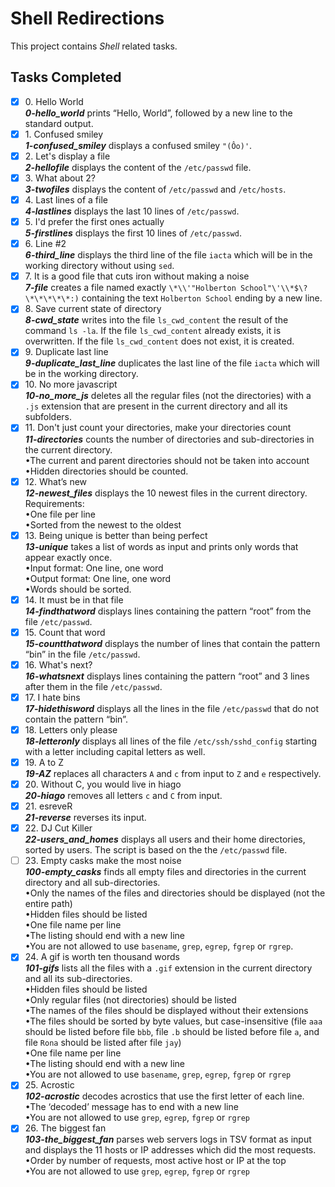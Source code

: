 # Shell Redirections

This project contains _Shell_ related tasks.

## Tasks Completed

+ [x] 0\. Hello World<br/>_**0-hello_world**_ prints “Hello, World”, followed by a new line to the standard output.
+ [x] 1\. Confused smiley<br/>_**1-confused_smiley**_ displays a confused smiley `"(Ôo)'`.
+ [x] 2\. Let's display a file<br/>_**2-hellofile**_ displays the content of the `/etc/passwd` file.
+ [x] 3\. What about 2?<br/>_**3-twofiles**_ displays the content of `/etc/passwd` and `/etc/hosts`.
+ [x] 4\. Last lines of a file<br/>_**4-lastlines**_ displays the last 10 lines of `/etc/passwd`.
+ [x] 5\. I'd prefer the first ones actually<br/>_**5-firstlines**_ displays the first 10 lines of `/etc/passwd`.
+ [x] 6\. Line #2<br/>_**6-third_line**_ displays the third line of the file `iacta` which will be in the working directory without using `sed`.
+ [x] 7\. It is a good file that cuts iron without making a noise<br/>_**7-file**_ creates a file named exactly `\*\\'"Holberton School"\'\\*$\?\*\*\*\*\*:)` containing the text `Holberton School` ending by a new line.
+ [x] 8\. Save current state of directory<br/>_**8-cwd_state**_ writes into the file `ls_cwd_content` the result of the command `ls -la`. If the file `ls_cwd_content` already exists, it is overwritten. If the file `ls_cwd_content` does not exist, it is created.
+ [x] 9\. Duplicate last line<br/>_**9-duplicate_last_line**_ duplicates the last line of the file `iacta` which will be in the working directory.
+ [x] 10\. No more javascript<br/>_**10-no_more_js**_ deletes all the regular files (not the directories) with a `.js` extension that are present in the current directory and all its subfolders.
+ [x] 11\.  Don't just count your directories, make your directories count<br/>_**11-directories**_ counts the number of directories and sub-directories in the current directory.<br/>    &bullet;The current and parent directories should not be taken into account<br/>    &bullet;Hidden directories should be counted.
+ [x] 12\. What’s new<br/>_**12-newest_files**_ displays the 10 newest files in the current directory.<br/>Requirements:<br/>    &bullet;One file per line<br/>    &bullet;Sorted from the newest to the oldest
+ [x] 13\. Being unique is better than being perfect<br/>_**13-unique**_ takes a list of words as input and prints only words that appear exactly once.<br/>    &bullet;Input format: One line, one word<br/>    &bullet;Output format: One line, one word<br/>    &bullet;Words should be sorted.
+ [x] 14\. It must be in that file<br/>_**14-findthatword**_ displays lines containing the pattern “root” from the file `/etc/passwd`.
+ [x] 15\. Count that word<br/>_**15-countthatword**_ displays the number of lines that contain the pattern “bin” in the file `/etc/passwd`.
+ [x] 16\. What's next?<br/>_**16-whatsnext**_ displays lines containing the pattern “root” and 3 lines after them in the file `/etc/passwd`.
+ [x] 17\. I hate bins<br/>_**17-hidethisword**_ displays all the lines in the file `/etc/passwd` that do not contain the pattern “bin”.
+ [x] 18\. Letters only please<br/>_**18-letteronly**_ displays all lines of the file `/etc/ssh/sshd_config` starting with a letter including capital letters as well.
+ [x] 19\. A to Z<br/>_**19-AZ**_ replaces all characters `A` and `c` from input to `Z` and `e` respectively.
+ [x] 20\. Without C, you would live in hiago<br/>_**20-hiago**_ removes all letters `c` and `C` from input.
+ [x] 21\. esreveR<br/>_**21-reverse**_ reverses its input.
+ [x] 22\. DJ Cut Killer<br/>_**22-users_and_homes**_ displays all users and their home directories, sorted by users. The script is based on the the `/etc/passwd` file.
+ [ ] 23\. Empty casks make the most noise<br/>_**100-empty_casks**_ finds all empty files and directories in the current directory and all sub-directories.<br/>    &bullet;Only the names of the files and directories should be displayed (not the entire path)<br/>    &bullet;Hidden files should be listed<br/>    &bullet;One file name per line<br/>    &bullet;The listing should end with a new line<br/>    &bullet;You are not allowed to use `basename`, `grep`, `egrep`, `fgrep` or `rgrep`.
+ [x] 24\. A gif is worth ten thousand words<br/>_**101-gifs**_ lists all the files with a `.gif` extension in the current directory and all its sub-directories.<br/>    &bullet;Hidden files should be listed<br/>    &bullet;Only regular files (not directories) should be listed<br/>    &bullet;The names of the files should be displayed without their extensions<br/>    &bullet;The files should be sorted by byte values, but case-insensitive (file `aaa` should be listed before file `bbb`, file `.b` should be listed before file `a`, and file `Rona` should be listed after file `jay`)<br/>    &bullet;One file name per line<br/>    &bullet;The listing should end with a new line<br/>    &bullet;You are not allowed to use `basename`, `grep`, `egrep`, `fgrep` or `rgrep`
+ [x] 25\. Acrostic<br/>_**102-acrostic**_ decodes acrostics that use the first letter of each line.<br/>    &bullet;The ‘decoded’ message has to end with a new line<br/>    &bullet;You are not allowed to use `grep`, `egrep`, `fgrep` or `rgrep`
+ [x] 26\. The biggest fan<br/>_**103-the_biggest_fan**_ parses web servers logs in TSV format as input and displays the 11 hosts or IP addresses which did the most requests.<br/>    &bullet;Order by number of requests, most active host or IP at the top<br/>    &bullet;You are not allowed to use `grep`, `egrep`, `fgrep` or `rgrep`
